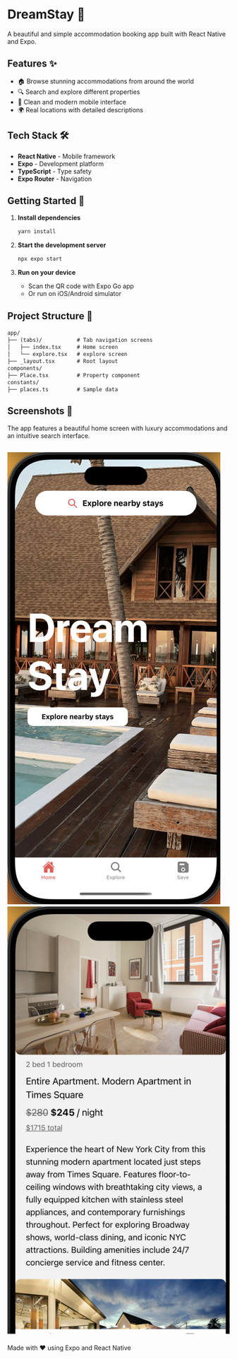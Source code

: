 # DreamStay 🏡

A beautiful and simple accommodation booking app built with React Native and Expo.

## Features ✨

- 🏠 Browse stunning accommodations from around the world
- 🔍 Search and explore different properties
- 📱 Clean and modern mobile interface
- 🌍 Real locations with detailed descriptions

## Tech Stack 🛠️

- **React Native** - Mobile framework
- **Expo** - Development platform
- **TypeScript** - Type safety
- **Expo Router** - Navigation

## Getting Started 🚀

1. **Install dependencies**
   ```bash
   yarn install
   ```

2. **Start the development server**
   ```bash
   npx expo start
   ```

3. **Run on your device**
   - Scan the QR code with Expo Go app
   - Or run on iOS/Android simulator

## Project Structure 📁

```
app/
├── (tabs)/           # Tab navigation screens
│   ├── index.tsx     # Home screen
│   └── explore.tsx   # explore screen
├── _layout.tsx       # Root layout
components/
├── Place.tsx         # Property component
constants/
├── places.ts         # Sample data
```

## Screenshots 📱

The app features a beautiful home screen with luxury accommodations and an intuitive search interface.

![Home Screen](assets/images/home.png)
![Search Screen](assets/images/explore.png)
---

Made with ❤️ using Expo and React Native
